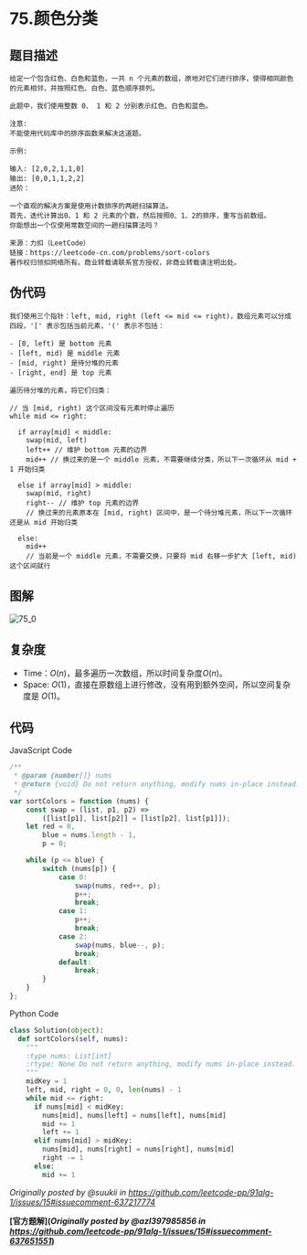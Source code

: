 # 75.颜色分类

## 题目描述

```
给定一个包含红色、白色和蓝色，一共 n 个元素的数组，原地对它们进行排序，使得相同颜色的元素相邻，并按照红色、白色、蓝色顺序排列。

此题中，我们使用整数 0、 1 和 2 分别表示红色、白色和蓝色。

注意:
不能使用代码库中的排序函数来解决这道题。

示例:

输入: [2,0,2,1,1,0]
输出: [0,0,1,1,2,2]
进阶：

一个直观的解决方案是使用计数排序的两趟扫描算法。
首先，迭代计算出0、1 和 2 元素的个数，然后按照0、1、2的排序，重写当前数组。
你能想出一个仅使用常数空间的一趟扫描算法吗？

来源：力扣（LeetCode）
链接：https://leetcode-cn.com/problems/sort-colors
著作权归领扣网络所有。商业转载请联系官方授权，非商业转载请注明出处。
```

## 伪代码

```
我们使用三个指针：left, mid, right (left <= mid <= right)，数组元素可以分成四段，'[' 表示包括当前元素，'(' 表示不包括：

- [0, left) 是 bottom 元素
- [left, mid) 是 middle 元素
- [mid, right) 是待分堆的元素
- [right, end] 是 top 元素

遍历待分堆的元素，将它们归类：

// 当 [mid, right) 这个区间没有元素时停止遍历
while mid <= right:

  if array[mid] < middle:
    swap(mid, left)
    left++ // 维护 bottom 元素的边界
    mid++ // 换过来的是一个 middle 元素，不需要继续分类，所以下一次循环从 mid + 1 开始归类

  else if array[mid] > middle:
    swap(mid, right)
    right-- // 维护 top 元素的边界
    // 换过来的元素原本在 [mid, right) 区间中，是一个待分堆元素，所以下一次循环还是从 mid 开始归类

  else:
    mid++
    // 当前是一个 middle 元素，不需要交换，只要将 mid 右移一步扩大 [left, mid) 这个区间就行

```

## 图解

![75_0](https://user-images.githubusercontent.com/30331289/83470720-7d831580-a4b5-11ea-9ad0-96cf730f72af.png)

## 复杂度

-   Time：$O(n)$，最多遍历一次数组，所以时间复杂度$O(n)$。
-   Space: $O(1)$，直接在原数组上进行修改，没有用到额外空间，所以空间复杂度是 $O(1)$。

## 代码

JavaScript Code

```js
/**
 * @param {number[]} nums
 * @return {void} Do not return anything, modify nums in-place instead.
 */
var sortColors = function (nums) {
    const swap = (list, p1, p2) =>
        ([list[p1], list[p2]] = [list[p2], list[p1]]);
    let red = 0,
        blue = nums.length - 1,
        p = 0;

    while (p <= blue) {
        switch (nums[p]) {
            case 0:
                swap(nums, red++, p);
                p++;
                break;
            case 1:
                p++;
                break;
            case 2:
                swap(nums, blue--, p);
                break;
            default:
                break;
        }
    }
};
```

Python Code

```py
class Solution(object):
  def sortColors(self, nums):
    """
    :type nums: List[int]
    :rtype: None Do not return anything, modify nums in-place instead.
    """
    midKey = 1
    left, mid, right = 0, 0, len(nums) - 1
    while mid <= right:
      if nums[mid] < midKey:
        nums[mid], nums[left] = nums[left], nums[mid]
        mid += 1
        left += 1
      elif nums[mid] > midKey:
        nums[mid], nums[right] = nums[right], nums[mid]
        right -= 1
      else:
        mid += 1
```

_Originally posted by @suukii in https://github.com/leetcode-pp/91alg-1/issues/15#issuecomment-637217774_

**[官方题解](_Originally posted by @azl397985856 in https://github.com/leetcode-pp/91alg-1/issues/15#issuecomment-637651551_)**
